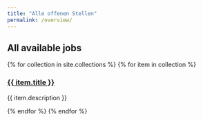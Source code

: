 ```yaml
---
title: "Alle offenen Stellen"
permalink: /overview/
---
```


<h2>All available jobs</h2>
{% for collection in site.collections %}
    {% for item in collection %}
      <h3><a href="{{ item.url | absolute_url }}">{{ item.title }}</a></h3>
      <p>{{ item.description }}</p>
    {% endfor %}
{% endfor %}